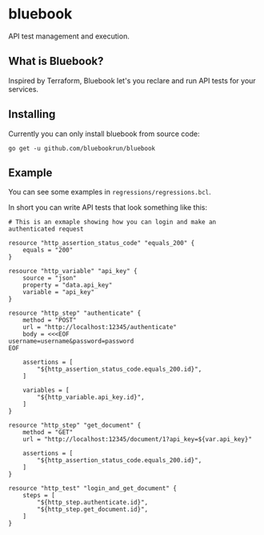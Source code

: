 # bluebook

API test management and execution.

## What is Bluebook?

Inspired by Terraform, Bluebook let's you reclare and run API tests for your
services.

## Installing

Currently you can only install bluebook from source code:

```
go get -u github.com/bluebookrun/bluebook
```

## Example

You can see some examples in `regressions/regressions.bcl`.

In short you can write API tests that look something like this:

```
# This is an exmaple showing how you can login and make an authenticated request

resource "http_assertion_status_code" "equals_200" {
    equals = "200"
}

resource "http_variable" "api_key" {
    source = "json"
    property = "data.api_key"
    variable = "api_key"
}

resource "http_step" "authenticate" {
    method = "POST"
    url = "http://localhost:12345/authenticate"
    body = <<<EOF
username=username&password=password
EOF

    assertions = [
        "${http_assertion_status_code.equals_200.id}",
    ]

    variables = [
        "${http_variable.api_key.id}",
    ]
}

resource "http_step" "get_document" {
    method = "GET"
    url = "http://localhost:12345/document/1?api_key=${var.api_key}"

    assertions = [
        "${http_assertion_status_code.equals_200.id}",
    ]
}

resource "http_test" "login_and_get_document" {
    steps = [
        "${http_step.authenticate.id}",
        "${http_step.get_document.id}",
    ]
}
```
